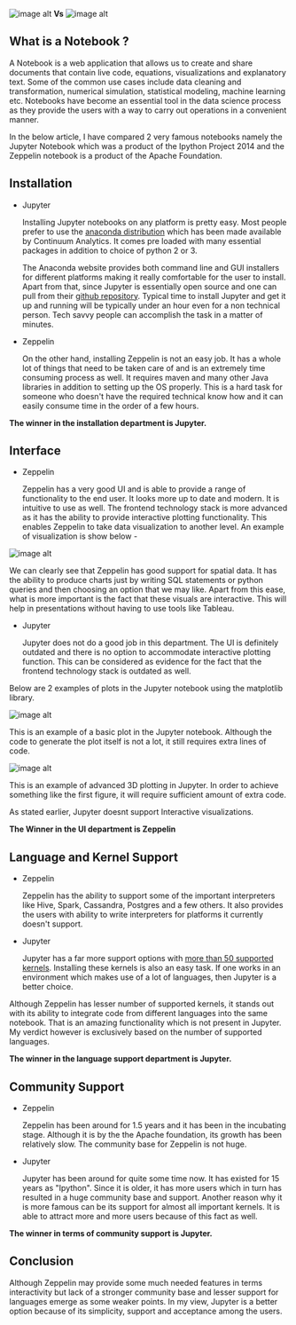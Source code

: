 

![image alt][1]  **Vs**           ![image alt][2] 

What is a Notebook ?
-------

A Notebook is a web application that allows us to create and share documents that contain live code, equations, visualizations and explanatory text. Some of the common use cases include data cleaning and transformation, numerical simulation, statistical modeling, machine learning etc. Notebooks have become an essential tool in the data science process as they provide the users with a way to carry out operations in a convenient manner.

In the below article, I have compared 2 very famous notebooks namely the Jupyter Notebook which was a product of the Ipython Project 2014 and the Zeppelin notebook is a product of the Apache Foundation.

Installation
-------

 - Jupyter

    Installing Jupyter notebooks on any platform is pretty easy. Most people prefer to use the [anaconda distribution][3] which has been made available by Continuum Analytics. It comes pre loaded with many essential packages in addition to choice of python 2 or 3. 

    The  Anaconda website provides both command line and GUI installers for different platforms making it really comfortable for the user to install. Apart from that, since Jupyter is essentially open source and one can pull from their [github repository][4]. Typical time to install Jupyter and get it up and running will be typically under an hour even for a non technical person. Tech savvy people can accomplish the task in a matter of minutes.

 - Zeppelin

    On the other hand, installing Zeppelin is not an easy job. It has a whole lot of things that need to be taken care of and is an extremely time consuming process as well. It requires maven and many other Java libraries in addition to setting up the OS properly. This is a hard task for someone who doesn't have the required technical know how and it can easily consume time in the order of a few hours.

**The winner in the installation department is Jupyter.**

Interface
-------

 - Zeppelin

    Zeppelin has a very good UI and is able to provide a range of functionality to the end user. It looks more up to date and modern. It is intuitive to use as well. The frontend  technology stack is more advanced as it has the ability to provide interactive plotting functionality. This enables Zeppelin to take data visualization to another level.
    An example of visualization is show below -

![image alt][5]

We can clearly see that Zeppelin has good support for spatial data. It has the ability to produce charts just by writing SQL statements or python queries and then choosing an option that we may like. Apart from this ease, what is more important is the fact that these visuals are interactive. This will help in presentations without having to use tools like Tableau.
 
 - Jupyter

    Jupyter does not do a good job in this department. The UI is definitely outdated and there is no option to accommodate interactive plotting function. This can be considered as evidence for the fact that the frontend technology stack is outdated as well.

Below are 2 examples of plots in the Jupyter notebook using the matplotlib library.

![image alt][7]

This is an example of a basic plot in the Jupyter notebook. Although the code to generate the plot itself is not a lot, it still requires extra lines of code.

![image alt][8]

This is an example of advanced 3D plotting in Jupyter. In order to achieve something like the first figure, it will require sufficient amount of extra code. 

As stated earlier, Jupyter doesnt support Interactive visualizations.

**The Winner in the UI department is Zeppelin**

Language and Kernel Support
-------

 - Zeppelin

    Zeppelin has the ability to support some of the important interpreters like Hive, Spark, Cassandra, Postgres and a few others. It also provides the users with ability to write interpreters for platforms it currently doesn't support.

 - Jupyter

    Jupyter has a far more support options with [more than 50 supported kernels][8]. Installing these kernels is also an easy task. If one works in an environment which makes use of a lot of languages, then Jupyter is a better choice.

Although Zeppelin has lesser number of supported kernels, it stands out with its ability to integrate code from different languages into the same notebook. That is an amazing functionality which is not present in Jupyter. My verdict however is exclusively based on the number of supported languages.

**The winner in the language support department is Jupyter.** 

 

Community Support
-------

 - Zeppelin

    Zeppelin has been around for 1.5 years and it has been in the incubating stage. Although it is by the the Apache foundation, its growth has been relatively slow. The community base for Zeppelin is not huge.

 - Jupyter

    Jupyter has been around for quite some time now. It has existed for 15 years as "Ipython". Since it is older, it has more users which in turn has resulted in a huge community base and support. Another reason why it is more famous can be its support for almost all important kernels. It is able to attract more and more users because of this fact as well.

**The winner in terms of community support is Jupyter.** 

Conclusion
-------

Although Zeppelin may provide some much needed features in terms interactivity but lack of a stronger community base and lesser support for languages emerge as some weaker points. In my view, Jupyter is a better option because of its simplicity, support and acceptance among the users.

  [1]: https://www.continuum.io/sites/default/files/logo_jupyter.png
  [2]: https://alexioannides.files.wordpress.com/2016/08/zeppelin1.png?w=640
  [3]: https://www.continuum.io/downloads
  [4]: https://github.com/Jupyter/notebook
  [5]: http://image.slidesharecdn.com/alexfossasia20161-160327121115/95/mining-public-datasets-using-opensource-tools-Zeppelin-spark-and-juju-26-638.jpg?cb=1459081331
  [6]: https://github.com/ipython/ipython/wiki/IPython-kernels-for-other-languages
  [7]: https://www.packtpub.com/sites/default/files/new_blog_images/Extra_Blogs/notebook_example.png
  [8]: http://itom.bitbucket.org/v2-2-1/docs/_images/matplotlib_intro.png
